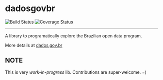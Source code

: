 # dadosgovbr

[![Build Status](https://travis-ci.org/georgeyk/dadosgovbr.svg?branch=master)](https://travis-ci.org/georgeyk/dadosgovbr)
[![Coverage Status](https://coveralls.io/repos/georgeyk/dadosgovbr/badge.svg?branch=master)](https://coveralls.io/r/georgeyk/dadosgovbr?branch=master)


---

A library to programatically explore the Brazilian open data program.

More details at [dados.gov.br][1]


## NOTE

This is very *work-in-progress* lib.
Contributions are super-welcome. =)


[1]: http://dados.gov.br/dataset
